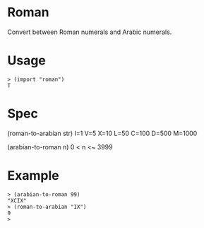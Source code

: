 # Roman
Convert between Roman numerals and Arabic numerals.

# Usage

```
> (import "roman")
T
```

# Spec

(roman-to-arabian str) I=1 V=5 X=10 L=50 C=100 D=500 M=1000

(arabian-to-roman n)  0 < n <~ 3999 

# Example

```
> (arabian-to-roman 99)
"XCIX"
> (roman-to-arabian "IX")
9
> 
```
